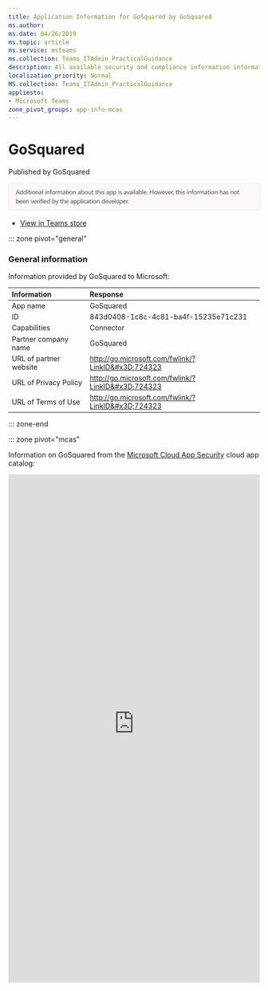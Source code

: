 ```yaml
---
title: Application Information for GoSquared by GoSquared
ms.author: 
ms.date: 04/26/2019
ms.topic: article
ms.service: msteams
ms.collection: Teams_ITAdmin_PracticalGuidance
description: All available security and compliance information information for GoSquared, its data handling policies, its Microsoft Cloud App Security app catalog information, and security/compliance information in the CSA STAR registry.
localization_priority: Normal
MS.collection: Teams_ITAdmin_PracticalGuidance
appliesto:
- Microsoft Teams
zone_pivot_groups: app-info-mcas
---
```

# GoSquared

Published by GoSquared

![Non-attested image](./images/unattested.png)

* <a href="https://teams.microsoft.com/l/app/843d0408-1c8c-4c81-ba4f-15235e71c231" target="_blank">View in Teams store</a>

::: zone pivot="general"

### General information

Information provided by GoSquared to Microsoft:

| **Information** | **Response** |
|:----------------|:-------------|
| App name | GoSquared |
| ID | 843d0408-1c8c-4c81-ba4f-15235e71c231 |
| Capabilities | Connector |
| Partner company name | GoSquared |
| URL of partner website | <http://go.microsoft.com/fwlink/?LinkID&#x3D;724323> |
| URL of Privacy Policy | <http://go.microsoft.com/fwlink/?LinkID&#x3D;724323> |
| URL of Terms of Use | <http://go.microsoft.com/fwlink/?LinkID&#x3D;724323> |

::: zone-end


::: zone pivot="mcas"

Information on GoSquared from the [Microsoft Cloud App Security](https://www.microsoft.com/en-us/enterprise-mobility-security/cloud-app-security) cloud app catalog:

<iframe height='1020' title='Microsoft Cloud App Security Information' src='https://3ca685143b5b46b4b0e5266dadf2e97c.codepen.website/#/dashboard/20703' frameborder='no'  style='width: 100%;'>

<a href="https://3ca685143b5b46b4b0e5266dadf2e97c.codepen.website/#/dashboard/20703" target="_blank">View in a new tab</a>

::: zone-end

